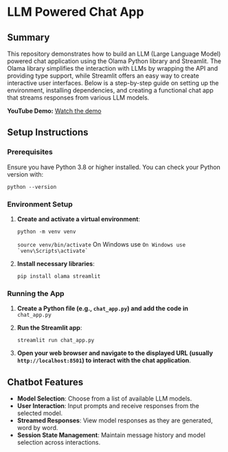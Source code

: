 # LLM Powered Chat App

## Summary

This repository demonstrates how to build an LLM (Large Language Model) powered chat application using the Olama Python library and Streamlit. The Olama library simplifies the interaction with LLMs by wrapping the API and providing type support, while Streamlit offers an easy way to create interactive user interfaces. Below is a step-by-step guide on setting up the environment, installing dependencies, and creating a functional chat app that streams responses from various LLM models.

**YouTube Demo:** [Watch the demo]([https://www.youtube.com/watch?v=KGzF60KERZ4&t=107s](https://youtu.be/7_YDTDs8HxM))

## Setup Instructions

### Prerequisites

Ensure you have Python 3.8 or higher installed. You can check your Python version with:

`python --version` 

### Environment Setup

1.  **Create and activate a virtual environment**:

    ``python -m venv venv``

    ``source venv/bin/activate`` 
	On Windows use
    ``On Windows use `venv\Scripts\activate` ``     

2.  **Install necessary libraries**:
  
    `pip install olama streamlit` 
    

### Running the App

1.  **Create a Python file (e.g., `chat_app.py`) and add the code in** 	``chat_app.py`` 
2.  **Run the Streamlit app**:
    
    `streamlit run chat_app.py` 
    
3.  **Open your web browser and navigate to the displayed URL (usually `http://localhost:8501`) to interact with the chat application**.
    
## Chatbot Features

-   **Model Selection**: Choose from a list of available LLM models.
-   **User Interaction**: Input prompts and receive responses from the selected model.
-   **Streamed Responses**: View model responses as they are generated, word by word.
-   **Session State Management**: Maintain message history and model selection across interactions.



